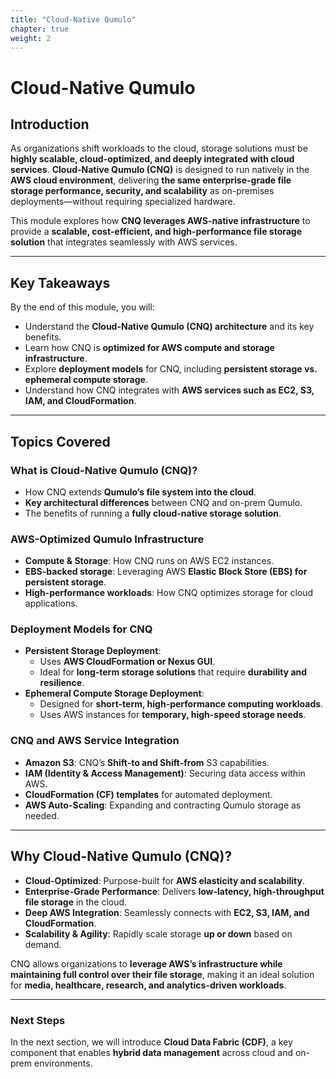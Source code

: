 ```yaml
---
title: "Cloud-Native Qumulo" 
chapter: true
weight: 2 
---
```



# **Cloud-Native Qumulo**  

## **Introduction**  
As organizations shift workloads to the cloud, storage solutions must be **highly scalable, cloud-optimized, and deeply integrated with cloud services**. **Cloud-Native Qumulo (CNQ)** is designed to run natively in the **AWS cloud environment**, delivering **the same enterprise-grade file storage performance, security, and scalability** as on-premises deployments—without requiring specialized hardware.

This module explores how **CNQ leverages AWS-native infrastructure** to provide a **scalable, cost-efficient, and high-performance file storage solution** that integrates seamlessly with AWS services.

---

## **Key Takeaways**  
By the end of this module, you will:  

- Understand the **Cloud-Native Qumulo (CNQ) architecture** and its key benefits.  
- Learn how CNQ is **optimized for AWS compute and storage infrastructure**.  
- Explore **deployment models** for CNQ, including **persistent storage vs. ephemeral compute storage**.  
- Understand how CNQ integrates with **AWS services such as EC2, S3, IAM, and CloudFormation**.  

---

## **Topics Covered**  

### **What is Cloud-Native Qumulo (CNQ)?**  
- How CNQ extends **Qumulo’s file system into the cloud**.  
- **Key architectural differences** between CNQ and on-prem Qumulo.  
- The benefits of running a **fully cloud-native storage solution**.  

### **AWS-Optimized Qumulo Infrastructure**  
- **Compute & Storage**: How CNQ runs on AWS EC2 instances.  
- **EBS-backed storage**: Leveraging AWS **Elastic Block Store (EBS) for persistent storage**.  
- **High-performance workloads**: How CNQ optimizes storage for cloud applications.  

### **Deployment Models for CNQ**  
- **Persistent Storage Deployment**:  
  - Uses **AWS CloudFormation or Nexus GUI**.  
  - Ideal for **long-term storage solutions** that require **durability and resilience**.  
- **Ephemeral Compute Storage Deployment**:  
  - Designed for **short-term, high-performance computing workloads**.  
  - Uses AWS instances for **temporary, high-speed storage needs**.  

### **CNQ and AWS Service Integration**  
- **Amazon S3**: CNQ’s **Shift-to and Shift-from** S3 capabilities.  
- **IAM (Identity & Access Management)**: Securing data access within AWS.  
- **CloudFormation (CF) templates** for automated deployment.  
- **AWS Auto-Scaling**: Expanding and contracting Qumulo storage as needed.  

---

## **Why Cloud-Native Qumulo (CNQ)?**  
- **Cloud-Optimized**: Purpose-built for **AWS elasticity and scalability**.  
- **Enterprise-Grade Performance**: Delivers **low-latency, high-throughput file storage** in the cloud.  
- **Deep AWS Integration**: Seamlessly connects with **EC2, S3, IAM, and CloudFormation**.  
- **Scalability & Agility**: Rapidly scale storage **up or down** based on demand.  

CNQ allows organizations to **leverage AWS’s infrastructure while maintaining full control over their file storage**, making it an ideal solution for **media, healthcare, research, and analytics-driven workloads**.

---

### **Next Steps**  
In the next section, we will introduce **Cloud Data Fabric (CDF)**, a key component that enables **hybrid data management** across cloud and on-prem environments.

